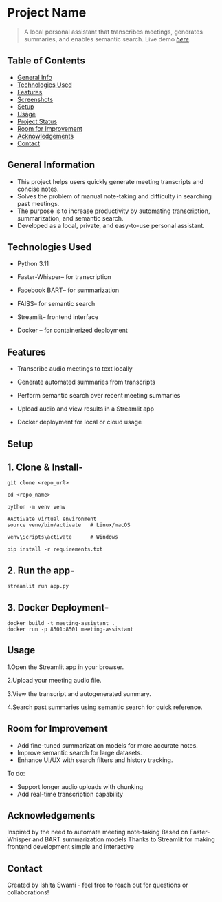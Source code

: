 # Project Name
> A local personal assistant that transcribes meetings, generates summaries, and enables semantic search.
> Live demo [_here_](https://drive.google.com/file/d/1OOppr-gGR1kjob3SUAnfMZ9tCpXIo7TM/view?usp=sharing). 

## Table of Contents
* [General Info](#general-information)
* [Technologies Used](#technologies-used)
* [Features](#features)
* [Screenshots](#screenshots)
* [Setup](#setup)
* [Usage](#usage)
* [Project Status](#project-status)
* [Room for Improvement](#room-for-improvement)
* [Acknowledgements](#acknowledgements)
* [Contact](#contact)



## General Information
- This project helps users quickly generate meeting transcripts and concise notes.
- Solves the problem of manual note-taking and difficulty in searching past meetings.
- The purpose is to increase productivity by automating transcription, summarization, and semantic search.
- Developed as a local, private, and easy-to-use personal assistant.


## Technologies Used
- Python 3.11

- Faster-Whisper– for transcription

- Facebook BART– for summarization

- FAISS– for semantic search

- Streamlit– frontend interface

- Docker – for containerized deployment


## Features
- Transcribe audio meetings to text locally

- Generate automated summaries from transcripts

- Perform semantic search over recent meeting summaries

- Upload audio and view results in a Streamlit app

- Docker deployment for local or cloud usage



## Setup
 ##  1. Clone & Install-

    git clone <repo_url>
    
    cd <repo_name>
    
    python -m venv venv
   
    #Activate virtual environment
    source venv/bin/activate   # Linux/macOS
   
    venv\Scripts\activate      # Windows
   
    pip install -r requirements.txt

 ## 2. Run the app-

    streamlit run app.py

##  3. Docker Deployment-

    docker build -t meeting-assistant .
    docker run -p 8501:8501 meeting-assistant


## Usage
1.Open the Streamlit app in your browser.

2.Upload your meeting audio file.

3.View the transcript and autogenerated summary.

4.Search past summaries using semantic search for quick reference.



## Room for Improvement
- Add fine-tuned summarization models for more accurate notes.
- Improve semantic search for large datasets.
- Enhance UI/UX with search filters and history tracking.

To do:
- Support longer audio uploads with chunking
- Add real-time transcription capability


## Acknowledgements
Inspired by the need to automate meeting note-taking
Based on Faster-Whisper and BART summarization models
Thanks to Streamlit for making frontend development simple and interactive


## Contact
Created by Ishita Swami - feel free to reach out for questions or collaborations!


